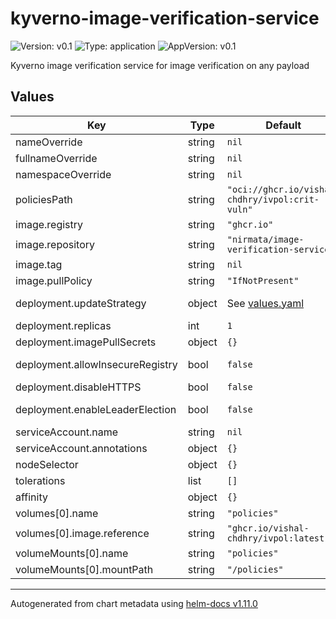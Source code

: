 # kyverno-image-verification-service

![Version: v0.1](https://img.shields.io/badge/Version-v0.1-informational?style=flat-square) ![Type: application](https://img.shields.io/badge/Type-application-informational?style=flat-square) ![AppVersion: v0.1](https://img.shields.io/badge/AppVersion-v0.1-informational?style=flat-square)

Kyverno image verification service for image verification on any payload

## Values

| Key | Type | Default | Description |
|-----|------|---------|-------------|
| nameOverride | string | `nil` | Override the name of the chart |
| fullnameOverride | string | `nil` | Override the expanded name of the chart |
| namespaceOverride | string | `nil` | Override the namespace the chart deploys to |
| policiesPath | string | `"oci://ghcr.io/vishal-chdhry/ivpol:crit-vuln"` | Path to image verification policies, can be a directory (ex: /policies) or an artifact (ex: oci://ghcr.io/vishal-chdhry/ivpol:latest ) |
| image.registry | string | `"ghcr.io"` | Image registry |
| image.repository | string | `"nirmata/image-verification-service"` | Image repository |
| image.tag | string | `nil` | Image tag Defaults to appVersion in Chart.yaml if omitted |
| image.pullPolicy | string | `"IfNotPresent"` | Image pull policy |
| deployment.updateStrategy | object | See [values.yaml](values.yaml) | Deployment update strategy. Ref: https://kubernetes.io/docs/concepts/workloads/controllers/deployment/#strategy |
| deployment.replicas | int | `1` | Replicas defines the number of pod created for the deployment |
| deployment.imagePullSecrets | object | `{}` | Image pull secrets, this will define the `--imagePullSecrets` argument |
| deployment.allowInsecureRegistry | bool | `false` | Allow insecure registry specifies whether to allow insecure connections to registries. Not recommended. |
| deployment.disableHTTPS | bool | `false` | Disable HTTPS disables TLS for server. Not recommended. |
| deployment.enableLeaderElection | bool | `false` | Enable Leader Election enable leader election for cert management. Use when the pod has multiple replicas. |
| serviceAccount.name | string | `nil` | The ServiceAccount name |
| serviceAccount.annotations | object | `{}` | Annotations for the ServiceAccount |
| nodeSelector | object | `{}` |  |
| tolerations | list | `[]` |  |
| affinity | object | `{}` |  |
| volumes[0].name | string | `"policies"` |  |
| volumes[0].image.reference | string | `"ghcr.io/vishal-chdhry/ivpol:latest"` |  |
| volumeMounts[0].name | string | `"policies"` |  |
| volumeMounts[0].mountPath | string | `"/policies"` |  |

----------------------------------------------
Autogenerated from chart metadata using [helm-docs v1.11.0](https://github.com/norwoodj/helm-docs/releases/v1.11.0)
